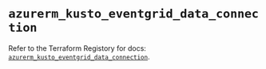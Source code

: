 # `azurerm_kusto_eventgrid_data_connection`

Refer to the Terraform Registory for docs: [`azurerm_kusto_eventgrid_data_connection`](https://www.terraform.io/docs/providers/azurerm/r/kusto_eventgrid_data_connection).

